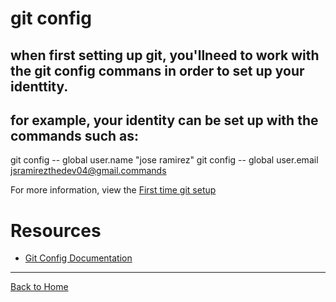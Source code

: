 # git config
## when first setting up git, you'llneed to work with the git config commans in order to set up your identtity.
## for example, your identity can be set up with the commands such as:
git config -- global user.name "jose ramirez"
git config -- global user.email jsramirezthedev04@gmail.commands

For more information, view the [First time git setup](https://git-scm.com/book/en/v2/Getting-Started-First-Time-Git-Setup)

# Resources
- [Git Config Documentation](https://git-scm.com/docs/git-config)
---
[Back to Home](../READ.md)
